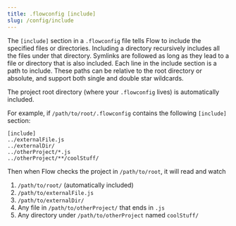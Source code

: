 ```yaml
---
title: .flowconfig [include]
slug: /config/include
---
```


The `[include]` section in a `.flowconfig` file tells Flow to include the
specified files or directories. Including a directory recursively includes all
the files under that directory. Symlinks are followed as long as they lead to a
file or directory that is also included. Each line in the include section is a
path to include. These paths can be relative to the root directory or absolute,
and support both single and double star wildcards.

The project root directory (where your `.flowconfig` lives) is automatically
included.

For example, if `/path/to/root/.flowconfig` contains the following `[include]`
section:

```
[include]
../externalFile.js
../externalDir/
../otherProject/*.js
../otherProject/**/coolStuff/
```

Then when Flow checks the project in `/path/to/root`, it will read and watch

1. `/path/to/root/` (automatically included)
2. `/path/to/externalFile.js`
3. `/path/to/externalDir/`
4. Any file in `/path/to/otherProject/` that ends in `.js`
5. Any directory under `/path/to/otherProject` named `coolStuff/`
